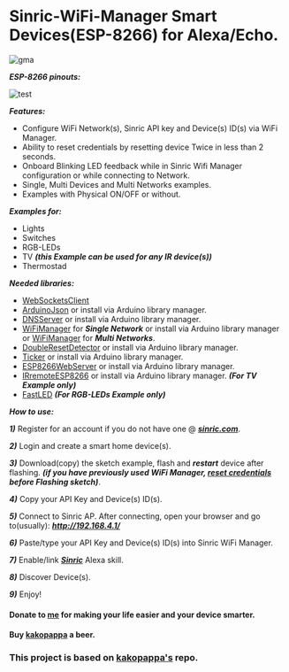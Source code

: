 # Sinric-WiFi-Manager Smart Devices(ESP-8266) for Alexa/Echo.

![gma](https://user-images.githubusercontent.com/24806817/36453051-b46efd5c-1664-11e8-8ced-872b60ffcffd.png)


**_ESP-8266 pinouts:_**

![test](https://user-images.githubusercontent.com/24806817/36623928-8f3ad4aa-18d7-11e8-9c35-eabf1195a8b8.png)


**_Features:_**

- Configure WiFi Network(s), Sinric API key and Device(s) ID(s) via WiFi Manager.
- Ability to reset credentials by resetting device Twice in less than 2 seconds.
- Onboard Blinking LED feedback while in Sinric Wifi Manager configuration or while connecting to Network. 
- Single, Multi Devices and Multi Networks examples.
- Examples with Physical ON/OFF or without.

**_Examples for:_**
- Lights
- Switches
- RGB-LEDs
- TV **_(this Example can be used for any IR device(s))_**
- Thermostad

**_Needed libraries:_**
- [WebSocketsClient](https://github.com/Links2004/arduinoWebSockets/releases)
- [ArduinoJson](https://github.com/bblanchon/ArduinoJson) or install via Arduino library manager.
- [DNSServer](https://github.com/esp8266/Arduino/tree/master/libraries/DNSServer/src) or install via Arduino library manager.
- [WiFiManager](https://github.com/tzapu/WiFiManager) for **_Single Network_** or install via Arduino library manager or [WiFiManager](https://github.com/the-real-orca/WiFiManager) for **_Multi Networks_**.
- [DoubleResetDetector](https://github.com/datacute/DoubleResetDetector/tree/master/src) or install via Arduino library manager.
- [Ticker](https://github.com/esp8266/Arduino/tree/master/libraries/Ticker) or install via Arduino library manager.
- [ESP8266WebServer](https://github.com/esp8266/Arduino/tree/master/libraries/ESP8266WebServer/src) or install via Arduino library manager.
- [IRremoteESP8266](https://github.com/markszabo/IRremoteESP8266) or install via Arduino library manager. **_(For TV Example only)_**
- [FastLED](https://github.com/FastLED/FastLED) **_(For RGB-LEDs Example only)_**


**_How to use:_**

**_1)_** Register for an account if you do not have one @ [**_sinric.com_**](https://sinric.com/login?returnUrl=%2F).

**_2)_** Login and create a smart home device(s).

**_3)_** Download(copy) the sketch example, flash and **_restart_** device after flashing. **_(if you have previously used WiFi Manager, [reset credentials](https://github.com/BoriKing/Sinric-WiFi-Manager/blob/master/Credentials%20Reset/CredentialsReset.ino) before Flashing sketch)_**.

**_4)_** Copy your API Key and Device(s) ID(s).

**_5)_** Connect to Sinric AP. After connecting, open your browser and go to(usually): **_http://192.168.4.1/_**

**_6)_** Paste/type your API Key and Device(s) ID(s) into Sinric WiFi Manager.

**_7)_** Enable/link [**_Sinric_**](https://www.amazon.com/dp/B078RGYWQQ) Alexa skill.

**_8)_** Discover Device(s).

**_9)_** Enjoy!

#### Donate to [me](https://www.paypal.com/paypalme/BorikingPR) for making your life easier and your device smarter. 
#### Buy [kakopappa](https://paypal.me/arunat) a beer.

### This project is based on [kakopappa's](https://github.com/kakopappa/sinric) repo.
